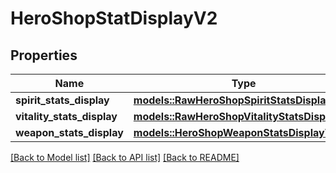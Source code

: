 # HeroShopStatDisplayV2

## Properties

Name | Type | Description | Notes
------------ | ------------- | ------------- | -------------
**spirit_stats_display** | [**models::RawHeroShopSpiritStatsDisplayV2**](RawHeroShopSpiritStatsDisplayV2.md) |  | 
**vitality_stats_display** | [**models::RawHeroShopVitalityStatsDisplayV2**](RawHeroShopVitalityStatsDisplayV2.md) |  | 
**weapon_stats_display** | [**models::HeroShopWeaponStatsDisplayV2**](HeroShopWeaponStatsDisplayV2.md) |  | 

[[Back to Model list]](../README.md#documentation-for-models) [[Back to API list]](../README.md#documentation-for-api-endpoints) [[Back to README]](../README.md)


